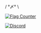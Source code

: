 / °〆° \ 

<a href="https://info.flagcounter.com/wugL"><img src="https://s05.flagcounter.com/count2/wugL/bg_FFFFFF/txt_000000/border_CCCCCC/columns_2/maxflags_10/viewers_0/labels_1/pageviews_1/flags_0/percent_0/" alt="Flag Counter" border="0"></a>


[![Discord](https://img.shields.io/discord/1203767982157733888)](https://discord.gg/QMK6YAZ2UQ)





